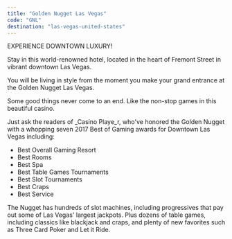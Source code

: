 ```yaml
---
title: "Golden Nugget Las Vegas"
code: "GNL"
destination: "las-vegas-united-states"
---
```


EXPERIENCE DOWNTOWN LUXURY!

Stay in this world-renowned hotel, located in the heart of Fremont Street in vibrant downtown Las Vegas. 

You will be living in style from the moment you make your grand entrance at the Golden Nugget Las Vegas. 

Some good things never come to an end. Like the non-stop games in this beautiful casino.

Just ask the readers of _Casino Playe_r, who've honored the Golden Nugget with a whopping seven 2017 Best of Gaming awards for Downtown Las Vegas including:

* Best Overall Gaming Resort
* Best Rooms
* Best Spa
* Best Table Games Tournaments
* Best Slot Tournaments
* Best Craps
* Best Service

The Nugget has hundreds of slot machines, including progressives that pay out some of Las Vegas' largest jackpots. Plus dozens of table games, including classics like blackjack and craps, and plenty of new favorites such as Three Card Poker and Let it Ride.

  
  